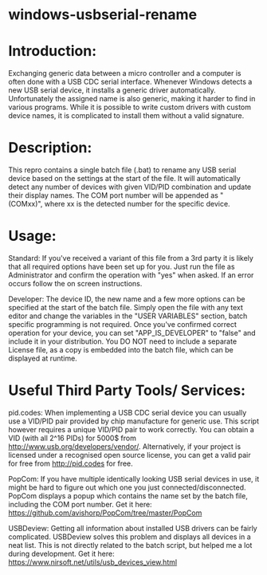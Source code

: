 # windows-usbserial-rename

# Introduction:
Exchanging generic data between a micro controller and a computer is often done with a USB CDC serial interface. Whenever Windows detects a new USB serial device, it installs a generic driver automatically. Unfortunately the assigned name is also generic, making it harder to find in various programs. While it is possible to write custom drivers with custom device names, it is complicated to install them without a valid signature.

# Description:
This repro contains a single batch file (.bat) to rename any USB serial device based on the settings at the start of the file. It will automatically detect any number of devices with given VID/PID combination and update their display names. The COM port number will be appended as " (COMxx)", where xx is the detected number for the specific device. 

# Usage:
Standard:
If you've received a variant of this file from a 3rd party it is likely that all required options have been set up for you. Just run the file as Administrator and confirm the operation with "yes" when asked. If an error occurs follow the on screen instructions.

Developer:
The device ID, the new name and a few more options can be specified at the start of the batch file. Simply open the file with any text editor and change the variables in the "USER VARIABLES" section, batch specific programming is not required. Once you've confirmed correct operation for your device, you can set "APP_IS_DEVELOPER" to "false" and include it in your distribution. You DO NOT need to include a separate License file, as a copy is embedded into the batch file, which can be displayed at runtime.

# Useful Third Party Tools/ Services:
pid.codes:
When implementing a USB CDC serial device you can usually use a VID/PID pair provided by chip manufacture for generic use. This script however requires a unique VID/PID pair to work correctly. You can obtain a VID (with all 2^16 PIDs) for 5000$ from http://www.usb.org/developers/vendor/. Alternatively, if your project is licensed under a recognised open source license, you can get a valid pair for free from http://pid.codes for free.

PopCom:
If you have multiple identically looking USB serial devices in use, it might be hard to figure out which one you just connected/disconnected. PopCom displays a popup which contains the name set by the batch file, including the COM port number. Get it here: https://github.com/avishorp/PopCom/tree/master/PopCom

USBDeview:
Getting all information about installed USB drivers can be fairly complicated. USBDeview solves this problem and displays all devices in a neat list. This is not directly related to the batch script, but helped me a lot during development. Get it here: https://www.nirsoft.net/utils/usb_devices_view.html
